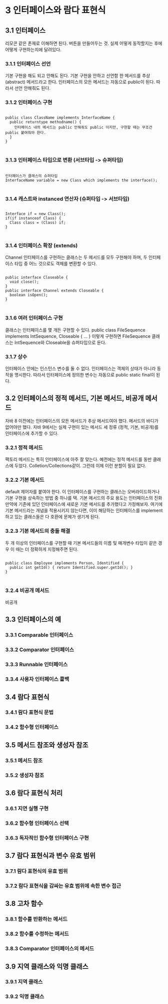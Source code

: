 # 3 인터페이스와 람다 표현식
## 3.1 인터페이스
리모콘 같은 존재로 이해하면 된다.
버튼을 만들어두는 것.
실제 어떻게 동작할지는 후에 어떻게 구현하는지에 달려있다.
### 3.1.1 인터페이스 선언
기본 구현을 해도 되고 안해도 된다.
기본 구현을 안하고 선언함 한 메서드를 추상(abstract) 메서드라고 한다.
인터페이스의 모든 메서드는 자동으로 public이 된다.
따라서 선언 안해줘도 된다.
### 3.1.2 인터페이스 구현
<pre>
<code>
public class ClassName implements InterfaceName {
  public returntype methodname() {
    인터페이스 내의 메서드는 public 안해줘도 public 이지만, 구현할 때는 무조건 public 붙여줘야 한다.
  }
}
</code>
</pre>
### 3.1.3 인터페이스 타입으로 변환 (서브타입 -> 슈퍼타입)
<pre>
<code>
인터페이스가 클래스의 슈퍼타입
InterfaceName variable = new Class which implements the interface();
</code>
</pre>
### 3.1.4 캐스트와 instanced 연산자 (슈퍼타입 -> 서브타입)
<pre>
<code>
Interface if = new Class();
if(if instanceof Class) {
  Class class = (Class) if;
}
</code>
</pre>
### 3.1.4 인터페이스 확장 (extends)
Channel 인터페이스를 구현하는 클래스는 두 메서드를 모두 구현해야 하며, 두 인터페이스 타입 중 어느 것으로도 객체를 변환할 수 있다.
<pre>
<code>
public interface Closeable {
  void close();
}
public interface Channel extends Closeable { 
  boolean isOpen();
}
</code>
</pre>
### 3.1.6 여러 인터페이스 구현
클래스는 인터페이스를 몇 개든 구현할 수 있다.
public class FileSequence implements IntSequence, Closeable {
  ...
}
이렇게 구현하면 FileSequence 클래스는 IntSequence와 Closeable을 슈퍼타입으로 둔다.
### 3.1.7 상수
인터페이스 안에는 인스턴스 변수를 둘 수 없다.
인터페이스는 객체의 상태가 아니라 동작을 명시한다.
따라서 인터페이스에 정의한 변수는 자동으로 public static final이 된다.
## 3.2 인터페이스의 정적 메서드, 기본 메서드, 비공개 메서드
자바 8 이전에는 인터페이스의 모든 메서드가 추상 메서드여야 했다. 메서드의 바디가 없어야만 했다.
자바 9에서는 실제 구현이 있는 메서드 세 정류 (정적, 기본, 비공개)를 인터페이스에 추가할 수 있다.
### 3.2.1 정적 메서드
팩토리 메서드는 특히 인터페이스에 아주 잘 맞는다.
예전에는 정적 메서드를 동반 클래스에 두었다. Colletion/Collections같이.
그런데 이제 이런 분할이 필요 없다.
### 3.2.2 기본 메서드
default 제어자를 붙여야 한다.
이 인터페이스를 구현하는 클래스는 오버라이드하거나 기본 구현을 상속하는 방법 중 하나를 택.
기본 메서드의 주요 용도는 인터페이스의 진화
만약에 기존에 있던 인터페이스에 새로운 기본 메서드를 추가했다고 가정해보자.
여기에 기본 메서드라는 개념을 적용시키지 않는다면,
이미 해당하는 인터페이스를 implement하고 있는 클래스들은 다 호환에 문제가 생기게 된다.
### 3.2.3 기본 메서드의 충돌 해결
두 개 이상의 인터페이스를 구현할 때 기본 메서드들의 이름 및 매개변수 타입이 같은 경우
이 때는 더 정확하게 지정해주면 된다.
<pre>
<code>
public class Employee implements Person, Identified {
  public int getId() { return Identified.super.getId(); }
}
</code>
</pre>
### 3.2.4 비공개 메서드
비공개
## 3.3 인터페이스의 예
### 3.3.1 Comparable 인터페이스
### 3.3.2 Comparator 인터페이스
### 3.3.3 Runnable 인터페이스
### 3.3.4 사용자 인터페이스 콜백
## 3.4 람다 표현식
### 3.4.1 람다 표현식 문법
### 3.4.2 함수형 인터페이스
## 3.5 메서드 참조와 생성자 참조
### 3.5.1 메서드 참조
### 3.5.2 생성자 참조
## 3.6 람다 표현식 처리
### 3.6.1 지연 실행 구현
### 3.6.2 함수형 인터페이스 선택
### 3.6.3 독자적인 함수형 인터페이스 구현
## 3.7 람다 표현식과 변수 유효 범위
### 3.7.1 람다 표현식의 유효 범위
### 3.7.2 람다 표현식을 감싸는 유효 범위에 속한 변수 접근
## 3.8 고차 함수
### 3.8.1 함수를 반환하는 메서드
### 3.8.2 함수를 수정하는 메서드
### 3.8.3 Comparator 인터페이스의 메서드
## 3.9 지역 클래스와 익명 클래스
### 3.9.1 지역 클래스
### 3.9.2 익명 클래스
